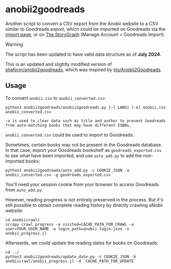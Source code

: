 # anobii2goodreads

Another script to convert a CSV export from the Anobii website
to a CSV similar to Goodreads export, which could be imported on Goodreads via
the [import page](http://www.goodreads.com/review/import), or on [The StoryGraph](https://www.thestorygraph.com/) (Manage Account > Goodreads Import).

> [!WARNING]
> The script has been updated to have valid data structure as of **July 2024**.

This is an updated and slightly modified version of [shaform/anobii2goodreads](https://github.com/shaform/anobii2goodreads), which was inspired by [tijs/Anobii2Goodreads](https://github.com/tijs/Anobii2Goodreads).

## Usage

To convert `anobii.csv` to `anobii_converted.csv`:

    python3 anobii2goodreads/anobii2goodreads.py [-l LANG] [-o] anobii.csv anobii_converted.csv

    -o is used to clear data such as title and author to prevent Goodreads from auto-matching books that may have different ISBNs.

`anobii_converted.csv` could be used to import to Goodreads.

Sometimes, certain books may not be present in the Goodreads database. In that case, export your Goodreads bookshelf as `goodreads_exported.csv` to see what have been imported, and use `auto_add.py` to add the non-imported books:

    python3 anobii2goodreads/auto_add.py -c COOKIE_JSON -a anobii_converted.csv -g goodreads_exported.csv

You'll need your session cookie from your browser to access Goodreads from `auto_add.py`.

However, reading progress is not entirely preserved in the process. But it's still possible to obtain complete reading history by directly crawling aNobii website:

    cd anobiicrawl/
    scrapy crawl progress -a visited=CACHE_PATH_FOR_CRAWL -a user=YOUR_USER_NAME -a login_path=anobii.login.json -o anobii_progress.jl

Afterwards, we could update the reading dates for books on Goodreads:

    cd ../
    python3 anobii2goodreads/update_date.py -c COOKIE_JSON -b anobiicrawl/anobii_progress.jl -d `CACHE_PATH_FOR_UPDATE`
